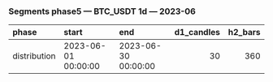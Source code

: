 ### Segments phase5 — BTC_USDT 1d — 2023-06

| phase        | start               | end                 |   d1_candles |   h2_bars |
|:-------------|:--------------------|:--------------------|-------------:|----------:|
| distribution | 2023-06-01 00:00:00 | 2023-06-30 00:00:00 |           30 |       360 |